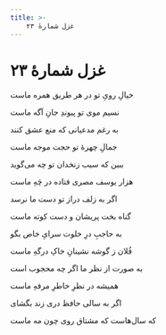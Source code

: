 ```yaml
---
title: >-
    غزل شمارهٔ ۲۳
---
```

# غزل شمارهٔ ۲۳

<div class="b" id="bn1"><div class="m1"><p>خیالِ رویِ تو در هر طریق همره ماست</p></div>
<div class="m2"><p>نسیم موی تو پیوندِ جانِ آگه ماست</p></div></div>
<div class="b" id="bn2"><div class="m1"><p>به رغم مدعیانی که منع عشق کنند</p></div>
<div class="m2"><p>جمالِ چهرهٔ تو حجت موجه ماست</p></div></div>
<div class="b" id="bn3"><div class="m1"><p>ببین که سیب زنخدان تو چه می‌گوید</p></div>
<div class="m2"><p>هزار یوسف مصری فتاده در چَهِ ماست</p></div></div>
<div class="b" id="bn4"><div class="m1"><p>اگر به زلف دراز تو دست ما نرسد</p></div>
<div class="m2"><p>گناه بخت پریشان و دست کوته ماست</p></div></div>
<div class="b" id="bn5"><div class="m1"><p>به حاجبِ درِ خلوت سرایِ خاص بگو</p></div>
<div class="m2"><p>فُلان ز گوشه نشینانِ خاکِ درگهِ ماست</p></div></div>
<div class="b" id="bn6"><div class="m1"><p>به صورت از نظر ما اگر چه محجوب است</p></div>
<div class="m2"><p>همیشه در نظرِ خاطرِ مرفهِ ماست</p></div></div>
<div class="b" id="bn7"><div class="m1"><p>اگر به سالی حافظ دری زند بگشای</p></div>
<div class="m2"><p>که سال‌هاست که مشتاق روی چون مه ماست</p></div></div>
